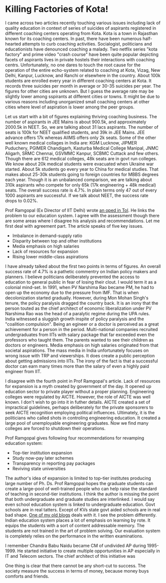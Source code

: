 
# Killing Factories of Kota!

I came across two articles recently touching various issues including lack of quality education in context of series of suicides
of aspirants registered in different coaching centers operating from Kota. Kota is a town in Rajasthan known for its coaching 
centers. In past, there have been numerous half-hearted attempts to curb coaching activities. Socialogist, politicians and 
educationists have denounced coaching a malady. Two netflix series "kota factory" and prime video "crash course" have been quite 
popular depicting facets of aspirants lives in private hostels their interactions with coaching centrs. Unfortunately, no one 
dares to touch the root cause for the operation of the entire echo-system related to coaching at Kota, Vizag, New Delhi, 
Kanpur, Lucknow, and Ranchi or elsewhere in the country. About 100k students are enrolled every year in different coaching
centers at Kota. It records three suicides per month in average or 30-35 suicides per year. The figures for other cities are
unknown. But I guess the average rate may be slightly lower among sspirants at different cities or towns. It might be due to 
various reasons including unorganized small coaching centers at other cities where level of aspiration is lower among the 
peer groups. 

Let us start with a bit of figures explaining thriving coaching business.  The number of aspirants in JEE Mains is
about 900.5k, and approximately 2000.5k in NEET. So, we are talking about 31 lacs aspirants. The number of seats is 100k
for NEET qualified students, and 39k in JEE Mains. JEE advance offers 17k whereas AIIMS offers only 2k seats. Some of the
other well known medical collages in India are: KGM Lucknow, JIPMER Puduchery, PGIMER Chandigarh, Kasturba Medical College 
Manipal, JNMC Aligarh, SRMC Chennai, GSVMMC Kanpur, SCBMC Cuttack and few others. Though there are 612 medical colleges, 
48k seats are in govt run colleges. We know about 20k medical students were evacuated when Ukraine war started. About 5k 
students go every year to China for medical studies. That makes about 25-30k students going to foreign countries for MBBS 
degrees each year. Though it is an unbalanced comparison, we are talking about 310k aspirants who compete for only 
65k (17k engineering + 48k medical) seats. The overall success rate is 4.7%. In plain terms only 47 out of every 1000 
aspirants are successful. If we talk about NEET, the success rate drops to 0.02%.

Prof Ramgopal (Ex Director of IIT Delhi) wrote [an oped in ToI](https://timesofindia.indiatimes.com/blogs/voices/what-the-kota-factory-suicides-say-about-our-education-system/).
He links the problem to our education system. I agree with the assessment though there are some areas where I disagree 
his analysis and recommendations. Let me first deal with agreement part. The article speaks of five key issues. 

- Imbalance in demand-supply ratio
- Disparity between top and other institutions
- Media emphasis on high salaries
- Lack of resources for expansion
- Rising lower middle-class aspirations

I have already talked about the first two points in terms of figures. An overall success rate of 4.7% is a pathetic commentry
on Indian policy makers and planners. I believe politicians deliberately prevented the access to education to general
public in fear of losing their clout. I would term it as a colonial mind-set. In 1991, when PV Narshima Rao became PM, he
had to open up the economy due to the pressure from IMF. That is when decolonization started gradually. However, during 
Mon Mohan Singh's tenure, the policy paralysis dragged the country back. It is an irony that the person touted as the 
chief architect of economic liberalization under PV Narshima Rao was the head of a paralytic regime during the UPA rules.
India witnessed a sluggish growth inspite of policy paralysis and the "coalition compulsion". Being an egineer or a doctor 
is perceived as a great achievement for a person in the period. Multi-national companies recruited undergraduates from IITs
with salary package that far exceeded even the professors who taught them. The parents wanted to see their children as 
doctors or engineers. Media emphasis on high salaries originated from that societal aspirations. The mass media in India
unfortunately focuses on wrong issue with TRP and viewerships. It does create a public perception about getting admissions
into IITs. The irony of the fact is that a successful doctor can earn many times more than the salary of even a highly paid 
engineer from IIT. 

I disagree with the fourth point in Prof Ramgopal's article. Lack of resources for expansion is a myth created by government
of the day. It opened up education sector to private player without a proper planning. Engineering colleges were regulated
by AICTE. However, the role of AICTE was well known. I don't wish to go into it in futher details. AICTE created a set of
impractical guidelines, perhaps deliberately for the private sponsorers to seek AICTE recognition employing political 
influences. Ultimately, it is the politicians who called shots in controling engineering education. It created a large
pool of unemployable engineering graduates. Now we find many colleges are forced to shutdown their operations. 

Prof Ramgopal gives following four recommendations for revamping education system:

- Top-tier institution expansion
- Study now-pay later schemes
- Transparency in reporting pay packages
- Reviving state universities

The author's idea of expansion is limited to top-tier institutes producing large number of Ph. Ds. Prof Ramgopal hopes
the graduate students can create a large-pool of well-trained people who can help raise the standard of teaching in
second-tier institutions. I think the author is missing the point that both undergraduate and graduate studies are
interlinked. I would say even school education system is linked to undergraduate education. Govt schools are in real
tatters. Except of KVs state govt aided schools are in real bad shape. [One of my old blogs](./stateOfSchoolEducation.md)
deals with it. I see the problem differently. Indian education system places a lot of emphasis on learning by rote.
It equips the students with a sort of content addressable memory. The students are not trained in the art of problem 
solving. Our evaluation system is completely relies on the performance in the written examinations.

I remember Chandra Babu Naidu became CM of undivided AP during 1995-1999. He started initiative to create multiple opportunities
in AP especially in IT and Telecom sectors. The chief architect of this initiative was 






 One thing is clear that there cannot be any short-cut
to success. The society measure the success in terms of money, because money buys comforts and friends.   
